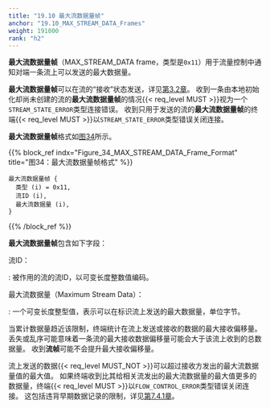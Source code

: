 ```yaml
---
title: "19.10 最大流数据量帧"
anchor: "19.10_MAX_STREAM_DATA_Frames"
weight: 191000
rank: "h2"
---
```


**最大流数据量帧**（MAX_STREAM_DATA frame，类型是`0x11`）用于流量控制中通知对端一条流上可以发送的最大数据量。

**最大流数据量帧**可以在流的“接收”状态发送，详见[第3.2章]()。
收到一条由本地初始化却尚未创建的流的**最大流数据量帧**的情况{{< req_level MUST >}}视为一个`STREAM_STATE_ERROR`类型连接错误。
收到只用于发送的流的**最大流数据量帧**的终端{{< req_level MUST >}}以`STREAM_STATE_ERROR`类型错误关闭连接。

**最大流数据量帧**格式如[图34](#Figure_34_MAX_STREAM_DATA_Frame_Format)所示。

{{% block_ref
    indx="Figure_34_MAX_STREAM_DATA_Frame_Format"
    title="图34：最大流数据量帧格式" %}}

```
最大流数据量帧 {
  类型 (i) = 0x11,
  流ID (i),
  最大流数据量 (i),
}
```

{{% /block_ref %}}

**最大流数据量帧**包含如下字段：

流ID：

:   被作用的流的流ID，以可变长度整数值编码。

最大流数据量（Maximum Stream Data）：

:   一个可变长度整型值，表示可以在标识流上发送的最大数据量，单位字节。

当累计数据量趋近该限制，终端统计在流上发送或接收的数据的最大接收偏移量。
丢失或乱序可能意味着一条流的最大接收数据偏移量可能会大于该流上收到的总数据量。
收到**流帧**可能不会提升最大接收偏移量。

流上发送的数据{{< req_level MUST_NOT >}}可以超过接收方发出的最大流数据量值的最大值。
如果终端收到比其给相关流发出的最大流数据量的最大值更多的数据量，终端{{< req_level MUST >}}以`FLOW_CONTROL_ERROR`类型错误关闭连接。
这包括违背早期数据记录的限制，详见[第7.4.1章]()。
